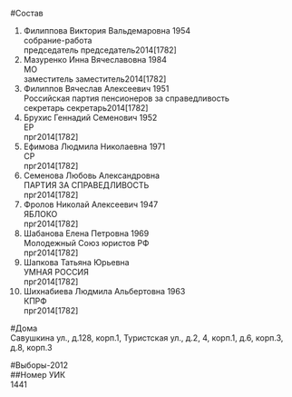#Состав  
1. Филиппова Виктория Вальдемаровна 1954  
    собрание-работа  
    председатель председатель2014[1782]  
2. Мазуренко Инна Вячеславовна 1984  
    МО  
    заместитель заместитель2014[1782]  
3. Филиппов Вячеслав Алексеевич 1951  
    Российская партия пенсионеров за справедливость  
    секретарь секретарь2014[1782]  
4. Брухис Геннадий Семенович 1952  
    ЕР  
    прг2014[1782]  
5. Ефимова Людмила Николаевна 1971  
    СР  
    прг2014[1782]  
6. Семенова Любовь Александровна  
    ПАРТИЯ ЗА СПРАВЕДЛИВОСТЬ  
    прг2014[1782]  
7. Фролов Николай Алексеевич 1947  
    ЯБЛОКО  
    прг2014[1782]  
8. Шабанова Елена Петровна 1969  
    Молодежный Союз юристов РФ  
    прг2014[1782]  
9. Шапкова Татьяна Юрьевна  
    УМНАЯ РОССИЯ  
    прг2014[1782]  
10. Шихнабиева Людмила Альбертовна 1963  
    КПРФ  
    прг2014[1782]  
  
#Дома  
Савушкина ул., д.128, корп.1, Туристская ул., д.2, 4, корп.1, д.6, корп.3, д.8, корп.3  
  
#Выборы-2012  
##Номер УИК  
1441  
